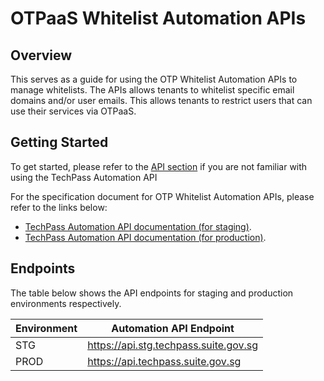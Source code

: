 # OTPaaS Whitelist Automation APIs

## Overview
This serves as a guide for using the OTP Whitelist Automation APIs to manage whitelists. The APIs allows tenants to whitelist specific email domains and/or user emails. This allows tenants to restrict users that can use their services via OTPaaS.

## Getting Started
To get started, please refer to the [API section](/apis/integration.md) if you are not familiar with using the TechPass Automation API

For the specification document for OTP Whitelist Automation APIs, please refer to the links below: 
- [TechPass Automation API documentation (for staging)](https://stg.docs.developer.tech.gov.sg/docs/techpass-automation-api/#tag/OTP).
- [TechPass Automation API documentation (for production)](https://docs.developer.tech.gov.sg/docs/techpass-automation-api/#tag/OTP).

## Endpoints
The table below shows the API endpoints for staging and production environments respectively.

| Environment | Automation API Endpoint               |
| ----------- | ------------------------------------- |
| STG         | https://api.stg.techpass.suite.gov.sg |
| PROD        | https://api.techpass.suite.gov.sg     |